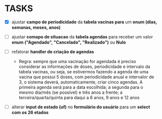 # TASKS

- [x] ajustar **campo de periodicidade** da **tabela vacinas para** um **enum (dias, semanas, meses, anos)**

- [ ] ajustar **comapo de situacao** da **tabela agendas** para receber um valor **enum ("Agendado", "Cancelado", "Realizado")** ou **Nulo**

- [ ] refatorar **handler de criação de agendas**
    
    - Regra: sempre que uma vacinação for agendada é preciso considerar as informações de doses, periodicidade e intervalo da tabela vacinas, ou seja, se estivermos fazendo a agenda de uma vacina que possui 5 doses, com periodicidade anual e intervalor de 3, o sistema deverá, automaticamente, criar cinco agendas. A primeira agenda será para a data escolhida; a segunda para o mesmo dia/mês (se possível) e três anos a frente; a terceira/quarta/quinta para daqui a 6 anos, 9 anos e 12 anos

- [ ] alterar **input de estado (uf)** no **formulário do usuário** para um **select com os 26 etados**
